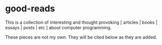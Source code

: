 # good-reads
This is a collection of interesting and thought provoking [ articles | books | essays | posts | etc ] about computer programming.

These pieces are not my own. They will be cited below as they are added.


